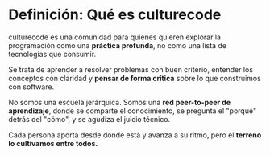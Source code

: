 # Definición: Qué es culturecode

culturecode es una comunidad para quienes quieren explorar la programación como
una **práctica profunda**, no como una lista de tecnologías que consumir.

Se trata de aprender a resolver problemas con buen criterio, entender los
conceptos con claridad y **pensar de forma crítica** sobre lo que construimos
con software.

No somos una escuela jerárquica. Somos una **red peer-to-peer de aprendizaje**,
donde se comparte el conocimiento, se pregunta el "porqué" detrás del "cómo", y
se agudiza el juicio técnico.

Cada persona aporta desde donde está y avanza a su ritmo, pero el **terreno lo
cultivamos entre todos.**
